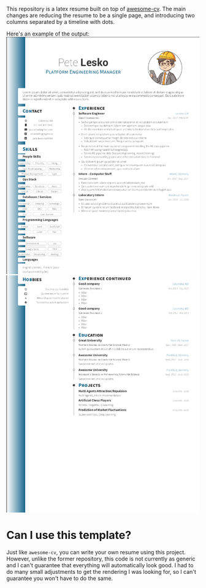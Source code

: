 This repository is a latex resume built on top of
[awesome-cv](https://github.com/posquit0/Awesome-CV). The main changes are
reducing the resume to be a single page, and introducing two columns separated
by a timeline with dots.

Here's an example of the output:
![resume-1](https://raw.githubusercontent.com/indubitablygregarious/resume/main/Screenshot%20from%202024-05-09%2000-24-58.png)
![resume-2](https://raw.githubusercontent.com/indubitablygregarious/resume/main/Screenshot%20from%202024-05-09%2000-26-02.png)


# Can I use this template?

Just like `awesome-cv`, you can write your own resume using this project.
However, unlike the former repository, this code is not currently as generic and
I can't guarantee that everything will automatically look good. I had to do many
small adjustments to get the rendering I was looking for, so I can't guarantee
you won't have to do the same.
